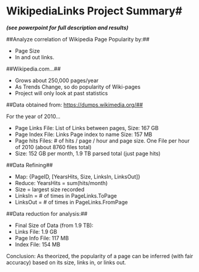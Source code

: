 # WikipediaLinks Project Summary#

***(see powerpoint for full description and results)***

##Analyze correlation of Wikipedia Page Popularity by:##

- Page Size
- In and out links.

##Wikipedia.com...##

- Grows about 250,000 pages/year
- As Trends Change, so do popularity of Wiki-pages
- Project will only look at past statistics

##Data obtained from: https://dumps.wikimedia.org/##

For the year of 2010...
- Page Links File: List of Links between pages, Size: 167 GB  
- Page Index File: Links Page index to name Size: 157 MB  
- Page hits Files: # of hits / page / hour and page size. One File per hour of 2010 (about 8760 files total)  
- Size: 152 GB per month, 1.9 TB parsed total (just page hits)  

##Data Refining##

- Map: {PageID, [YearsHits, Size, LinksIn, LinksOut]}  
- Reduce: YearsHits = sum(hits/month)  
- Size = largest size recorded  
- LinksIn = # of times in PageLinks.ToPage  
- LinksOut = # of times in PageLinks.FromPage  

##Data reduction for analysis:##

- Final Size of Data (from 1.9 TB):
 - Links File:			  1.9 GB
 - Page Info File:		 117 MB
 - Index File:			 154 MB

Conclusion:
As theorized, the popularity of a page can be inferred (with fair accuracy) based on its size, links in, or links out.  

